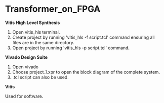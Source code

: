 # Transformer_on_FPGA
**Vitis High Level Synthesis**
1. Open vitis_hls terminal.
2. Create project by running 'vitis_hls -f script.tcl' command ensuring all files are in the same directory.
3. Open project by running 'vitis_hls -p script.tcl' command.

**Vivado Design Suite**
1. Open vivado
2. Choose project_1.xpr to open the block diagram of the complete system.
3. .tcl script can also be used.

**Vitis**

Used for software.
